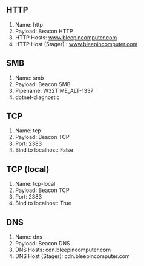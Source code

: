 

## HTTP

1.  Name: http
2.  Payload: Beacon HTTP
3.  HTTP Hosts: www.bleepincomputer.com
4.  HTTP Host (Stager) : www.bleepincomputer.com

## SMB

1.  Name: smb
2.  Payload: Beacon SMB
3.  Pipename: W32TIME_ALT-1337
4. dotnet-diagnostic

## TCP

1.  Name: tcp
2.  Payload: Beacon TCP
3.  Port: 2383
4.  Bind to localhost: False

## TCP (local)

1.  Name: tcp-local
2.  Payload: Beacon TCP
3.  Port: 2383
4.  Bind to localhost: True

## DNS

1.  Name: dns
2.  Payload: Beacon DNS
3.  DNS Hosts: cdn.bleepincomputer.com
4. DNS Host (Stager): cdn.bleepincomputer.com

